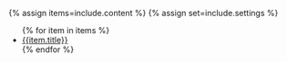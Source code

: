 {% assign items=include.content %}
{% assign set=include.settings %}

<div class="nav-pills-container">
    <div class="nav-pills-row">
        <div class="nav-pills-col">
            <ul class="nav-pills">
                {% for item in items %}
                    <li class="nav-item">
                        <a href="{{item.link}}" class="nav-link">{{item.title}}</a>
                    </li>
                {% endfor %}
            </ul>
        </div>
    </div>
</div>